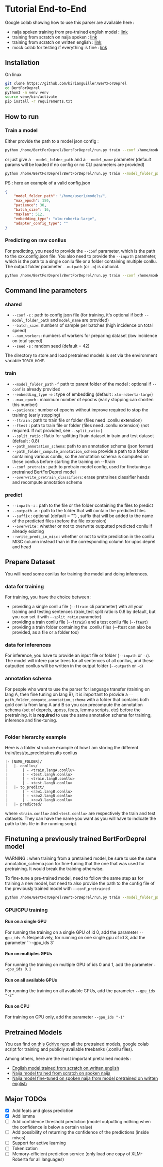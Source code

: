 # Tutorial End-to-End

Google colab showing how to use this parser are available here :

-   naija spoken training from pre-trained english model : [link](https://colab.research.google.com/drive/1QmM73BkeoUqi3LSeeEyh79zB2oVnf-qj?usp=sharing)
-   training from scratch on naija spoken : [link](https://colab.research.google.com/drive/1j9jrxBnsRsI0d93uN3r9Kx--KumYSh86?usp=sharing)
-   training from scratch on written english : [link](https://colab.research.google.com/drive/1UngKLyqRZk7vXawWnYzJtrjrNisPnhgK?usp=sharing)
-   mock colab for testing if everything is fine : [link](https://colab.research.google.com/drive/1J50pOlBnY-sCliBTinF-9soK6LZRZndn?usp=sharing)

## Installation

On linux

```bash
git clone https://github.com/kirianguiller/BertForDeprel
cd BertForDeprel
python3 -m venv venv
source venv/bin/activate
pip install -r requirements.txt
```

## How to run

### Train a model

Either provide the path to a model json config :

```bash
python /home/BertForDeprel/BertForDeprel/run.py train --conf /home/models/template.config.json   --ftrain /home/parsing_project/conllus/train.conllu
```

or just give a `--model_folder_path` and a `--model_name` parameter (default params will be loaded if no config or no CLI parameters are provided)

```bash
python /home/BertForDeprel/BertForDeprel/run.py train --model_folder_path /home/models/ --model_name my_parser   --ftrain /home/parsing_project/conllus/train.conllu
```

PS : here an example of a valid config.json

```json
{
    "model_folder_path": "/home/user1/models/",
    "max_epoch": 150,
    "patience": 30,
    "batch_size": 16,
    "maxlen": 512,
    "embedding_type": "xlm-roberta-large",
    "adapter_config_type": ""
}
```

### Predicting on raw conllus

For predicting, you need to provide the `--conf` parameter, which is the path to the xxx.config.json file. You also need to provide the `--inpath` parameter, which is the path to a single conllu file or a folder containing multiple conllu. The output folder parameter `--outpath` (or `-o`) is optional.

```bash
python /home/BertForDeprel/BertForDeprel/run.py train --conf /home/models/my_parser.config.json   --inpath /home/parsing_project/to_predict/ --outpath /home/parsing_project/predicted/
```

## Command line parameters

### shared

-   `--conf` `-c` : path to config json file (for training, it's optional if both `--model_folder_path` and `model_name` are provided)
-   `--batch_size`: numbers of sample per batches (high incidence on total speed)
-   `--num_workers`: numbers of workers for preparing dataset (low incidence on total speed)
-   `--seed` `-s` : random seed (default = 42)

The directory to store and load pretrained models is set via the environment variable `TORCH_HOME`.

### train

-   `--model_folder_path` `-f` path to parent folder of the model : optional if `--conf` is already provided
-   `--embedding_type` `-e` : type of embedding (default : `xlm-roberta-large`)
-   `--max_epoch` : maximum number of epochs (early stopping can shorten this number)
-   `--patience` : number of epochs without improve required to stop the training (early stopping)
-   `--ftrain` : path to train file or folder (files need .conllu extension)
-   `--ftest` : path to train file or folder (files need .conllu extension) (not required. If not provided, see `--split_ratio` )
-   `--split_ratio` : Ratio for splitting ftrain dataset in train and test dataset (default : 0.8)
-   `--path_annotation_schema`: path to an annotation schema (json format)
-   `--path_folder_compute_annotation_schema` provide a path to a folder containing various conllu, so the annotation schema is computed on these conllus before starting the training on --ftrain
-   `--conf_pretrain` : path to pretrain model config, used for finetuning a pretrained BertForDeprel model
-   `--overwrite_pretrain_classifiers`: erase pretraines classifier heads and recompute annotation schema

### predict

-   `--inpath` `-i` : path to the file or the folder containing the files to predict
-   `--outpath` `-o` : path to the folder that will contain the predicted files
-   `--suffix` : optional (default = "") , suffix that will be added to the name of the predicted files (before the file extension)
-   `--overwrite` : whether or not to overwrite outputted predicted conllu if already existing
-   `--write_preds_in_misc` : whether or not to write prediction in the conllu MISC column instead than in the corresponding column for upos deprel and head

## Prepare Dataset

You will need some conllus for training the model and doing inferences.

### data for training

For training, you have the choice between :

-   providing a single conllu file (`--ftrain` cli parameter) with all your training and testing sentences (train_test split ratio is 0.8 by default, but you can set it with `--split_ratio` parameter)
-   providing a train conllu file (`--ftrain`) and a test conllu file (`--ftest`)
-   providing a train folder containing the .conllu files (--ftest can also be provided, as a file or a folder too)

### data for inferences

For inference, you have to provide an input file or folder (`--inpath` or `-i`). The model will infere parse trees for all sentences of all conllus, and these outputted conllus will be written in the output folder (`--outpath` or `-o`)

### annotation schema

For people who want to use the parser for language transfer (training on lang A, then fine tuning on lang B), it is important to provide a `--path_folder_compute_annotation_schema` with a folder that contains both gold conllu from lang A and B so you can precompute the annotation schema (set of deprels, uposs, feats, lemma scripts, etc) before the pretraining. It is **required** to use the same annotation schema for training, inference and fine-tuning.

```

```

### Folder hierarchy example

Here is a folder structure example of how I am storing the different train/test/to_predicts/results conllus

```
|- [NAME_FOLDER]/
|   |- conllus/
|       | - <train.langA.conllu>
|       | - <test.langA.conllu>
|       | - <train.langB.conllu>
|       | - <test.langB.conllu>
|   |- to_predict/
|       | - <raw1.langB.conllu>
|       | - <raw2.langB.conllu>
|       | - <raw3.langB.conllu>
|   |- predicted/
```

where `<train.conllu>` and `<test.conllu>` are respectively the train and test datasets. They can have the name you want as you will have to indicate the path to this file in the running script.

## Finetuning a previously trained BertForDeprel model

WARNING : when training from a pretrained model, be sure to use the same annotation_schema.json for fine-tuning that the one that was used for pretraining. It would break the training otherwise.

To fine-tune a pre-trained model, need to follow the same step as for training a new model, but need to also provide the path to the config file of the previously trained model with `--conf_pretrained`

```bash
python /home/BertForDeprel/BertForDeprel/run.py train --model_folder_path /home/models/ --model_name my_parser  --ftrain /home/parsing_project/conllus/train.conllu  --conf_pretrained /home/models/pretrained_model.config.json
```

### GPU/CPU training

#### Run on a single GPU

For running the training on a single GPU of id 0, add the parameter `--gpu_ids 0`. Respectively, for running on one single gpu of id 3, add the parameter ``--gpu_ids 3`

#### Run on multiples GPUs

For running the training on multiple GPU of ids 0 and 1, add the parameter `--gpu_ids 0,1`

#### Run on all available GPUs

For running the training on all available GPUs, add the parameter `--gpu_ids "-2"`

#### Run on CPU

For training on CPU only, add the parameter `--gpu_ids "-1"`

## Pretrained Models

You can find [on this Gdrive repo](https://drive.google.com/drive/folders/1lVhG00JWBxrisDRytLYH3M1uZG1ZHXol?usp=sharing) all the pretrained models, google colab script for training and publicly available treebanks (.conllu files).

Among others, here are the most important pretrained models :

-   [English model trained from scratch on written english](https://drive.google.com/drive/folders/1-UB0WNG8Drt_oXC7wfHlK5goMH6CC4IM?usp=sharing)
-   [Naija model trained from scratch on spoken naija]("TODO")
-   [Naija model fine-tuned on spoken naija from model pretrained on written english]("TODO")

## Major TODOs

-   [x] Add feats and gloss prediction
-   [x] Add lemma
-   [ ] Add confidence threshold prediction (model outputting nothing when the confidence is below a certain value)
-   [ ] Add possibility of returning the confidence of the predictions (inside miscs)
-   [ ] Support for active learning
-   [ ] Tokenization
-   [ ] Memory-efficient prediction service (only load one copy of XLM-Roberta for all languages)
